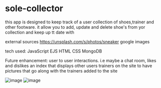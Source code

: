 # sole-collector
this app is designed to keep track of a user collection of shoes,trainer and other footware. it allow you to add, update and delete shoe's from yor collection and keep up tt date with 


external sources
https://unsplash.com/s/photos/sneaker
google images


tech used:
JavaScript
EJS
HTML
CSS
MongoDB

Future enhancement:
user to user interactions. i.e maybe a chat room, likes and dislikes
an index that displays other users trainers on the site
to have pictures that go along with the trainers added to the site


![image](https://github.com/user-attachments/assets/add0236d-e0d4-4b41-ba32-803e95b69527)
![image](https://github.com/user-attachments/assets/76c90273-7e80-44e9-80a6-40e463283249)
